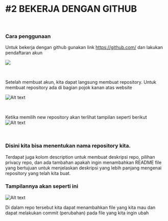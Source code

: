 # #2 BEKERJA DENGAN GITHUB

<p>&nbsp;</p>

### Cara penggunaan
Untuk bekerja dengan github gunakan link https://github.com/ dan lakukan pendaftaran akun

![](https://ibb.co/0B6Qxd0)

<p>&nbsp;</p>

Setelah membuat akun, kita dapat langsung membuat repository.
Untuk membuat repository ada di bagian pojok kanan atas website

![Alt text](Screenshot_20230203_115220.png) 

<p>&nbsp;</p>

Ketika memilih new repository akan terlihat tampilan seperti berikut
![Alt text](Screenshot_20230203_115303.png)

<p>&nbsp;</p>

### Disini kita bisa menentukan nama repository kita.

Terdapat juga kolom description untuk membuat deskripsi repo, pilihan privacy repo, dan ada tambahan apakah ingin menambahkan README file yang bertujuan untuk menjelaskan deskripsi yang lebih panjang mengenai repository yang telah kita buat.

### Tampilannya akan seperti ini
 
![Alt text](Screenshot_20230203_143710.png)

Di dalam repo tersebut kita dapat menambahkan file yang kita mau dan dapat melakukan commit (perubahan) pada file yang kita ingin ubah
